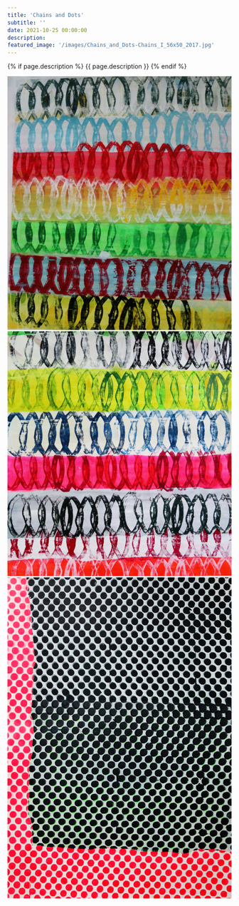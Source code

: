 ```yaml
---
title: 'Chains and Dots'
subtitle: ''
date: 2021-10-25 00:00:00
description: 
featured_image: '/images/Chains_and_Dots-Chains_I_56x50_2017.jpg'
---
```


{% if page.description %}
{{ page.description }}
{% endif %}

<div class="gallery" data-columns="2">
    <img src="/images/Chains_and_Dots-Chains_I_56x50_2017.jpg" alt="Chains I 56x50 2017"><img src="/images/Chains_and_Dots-Chains_II_56x50_2017.jpg" alt="Chains II 56x50 2017"><img src="/images/Chains_and_Dots-Pink_and_Black_Dots_36x26_2017.jpg" alt="Pink and Black Dots 36x26 2017">
</div>
